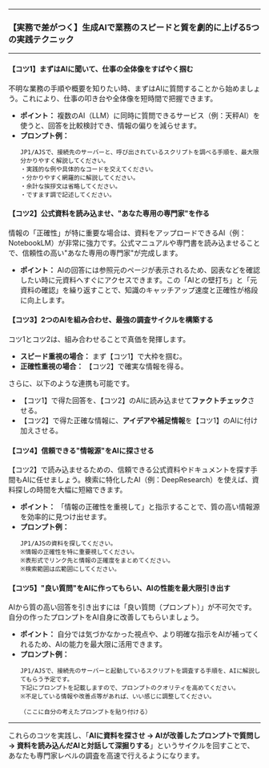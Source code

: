 
---

### **【実務で差がつく】生成AIで業務のスピードと質を劇的に上げる5つの実践テクニック**


---

#### **【コツ1】まずはAIに聞いて、仕事の全体像をすばやく掴む**

不明な業務の手順や概要を知りたい時、まずはAIに質問することから始めましょう。これにより、仕事の叩き台や全体像を短時間で把握できます。

*   **ポイント：** 複数のAI（LLM）に同時に質問できるサービス（例：天秤AI）を使うと、回答を比較検討でき、情報の偏りを減らせます。
*   **プロンプト例：**
    ```
    JP1/AJSで、接続先のサーバーと、呼び出されているスクリプトを調べる手順を、最大限分かりやすく解説してください。
    ・実践的な例や具体的なコードを交えてください。
    ・分かりやすく網羅的に解説してください。
    ・余計な挨拶文は省略してください。
    ・ですます調で記述してください。
    ```

#### **【コツ2】公式資料を読み込ませ、"あなた専用の専門家"を作る**

情報の「正確性」が特に重要な場合は、資料をアップロードできるAI（例：NotebookLM）が非常に強力です。公式マニュアルや専門書を読み込ませることで、信頼性の高い"あなた専用の専門家"が完成します。

*   **ポイント：** AIの回答には参照元のページが表示されるため、図表などを確認したい時に元資料へすぐにアクセスできます。この「AIとの壁打ち」と「元資料の確認」を繰り返すことで、知識のキャッチアップ速度と正確性が格段に向上します。

#### **【コツ3】2つのAIを組み合わせ、最強の調査サイクルを構築する**

コツ1とコツ2は、組み合わせることで真価を発揮します。

*   **スピード重視の場合：** まず【コツ1】で大枠を掴む。
*   **正確性重視の場合：** 【コツ2】で確実な情報を得る。

さらに、以下のような連携も可能です。
*   【コツ1】で得た回答を、【コツ2】のAIに読み込ませて**ファクトチェック**させる。
*   【コツ2】で得た正確な情報に、**アイデアや補足情報**を【コツ1】のAIに付け加えさせる。

#### **【コツ4】信頼できる"情報源"をAIに探させる**

【コツ2】で読み込ませるための、信頼できる公式資料やドキュメントを探す手間もAIに任せましょう。検索に特化したAI（例：DeepResearch）を使えば、資料探しの時間を大幅に短縮できます。

*   **ポイント：** 「情報の正確性を重視して」と指示することで、質の高い情報源を効率的に見つけ出せます。
*   **プロンプト例：**
    ```
    JP1/AJSの資料を探してください。
    ※情報の正確性を特に重要視してください。
    ※表形式でリンク先と情報の正確度をまとめてください。
    ※検索範囲は広範囲にしてください。
    ```

#### **【コツ5】"良い質問"をAIに作ってもらい、AIの性能を最大限引き出す**

AIから質の高い回答を引き出すには「良い質問（プロンプト）」が不可欠です。自分の作ったプロンプトをAI自身に改善してもらいましょう。

*   **ポイント：** 自分では気づかなかった視点や、より明確な指示をAIが補ってくれるため、AIの能力を最大限に活用できます。
*   **プロンプト例：**
    ```
    JP1/AJSで、接続先のサーバーと起動しているスクリプトを調査する手順を、AIに解説してもらう予定です。
    下記にプロンプトを記載しますので、プロンプトのクオリティを高めてください。
    ※不足している情報や改善点等があれば、いい感じに調整してください。

    （ここに自分の考えたプロンプトを貼り付ける）
    ```

---
これらのコツを実践し、「**AIに資料を探させ → AIが改善したプロンプトで質問し → 資料を読み込んだAIと対話して深掘りする**」というサイクルを回すことで、あなたも専門家レベルの調査を高速で行えるようになります。
